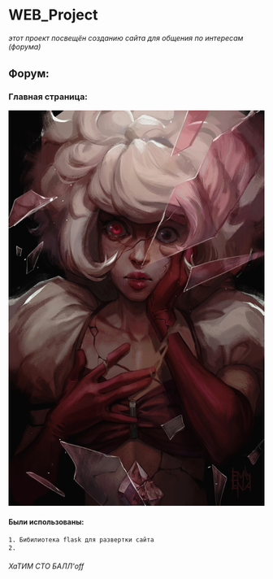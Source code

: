 # WEB_Project
###### этот проект посвещён созданию сайта для общения по интересам (форума)
## Форум:
### Главная страница:
![](static/img/kN0sWN3wxq0.jpg)
#### Были использованы:
    1. Бибилиотека flask для развертки сайта
    2.
###### ХаТИМ СТО БАЛЛ'off
